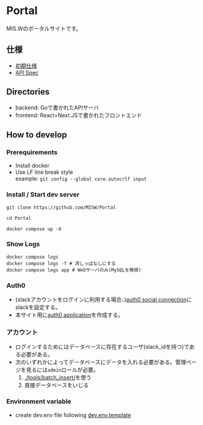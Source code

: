 # Portal

MIS.Wのポータルサイトです。


## 仕様
- [初期仕様](./docs/initial-spec.md)
- [API Spec](./docs/spec.md)

## Directories
- backend: Goで書かれたAPIサーバ
- frontend: React+Next.JSで書かれたフロントエンド

## How to develop
### Prerequirements
- Install docker
- Use LF line break style  
    example: `git config --global core.autocrlf input`


### Install / Start dev server
```shell
git clone https://github.com/MISW/Portal

cd Portal

docker compose up -d
```

### Show Logs
```
docker compose logs
docker compose logs -f # 流しっぱなしにする
docker compose logs app # Webサーバのみ(MySQLを無視)
```

### Auth0
- (slackアカウントをログインに利用する場合、)[auth0 social connection](https://marketplace.auth0.com/features/social-connections)にslackを設定する。 
- 本サイト用に[auth0 application](https://auth0.com/docs/get-started/applications)を作成する。

### アカウント 
- ログインするためにはデータベースに存在するユーザ(slack_idを持つ)である必要がある。
- 次のいずれかによってデータベースにデータを入れる必要がある。管理ページを見るには```admin```ロールが必要。
  1. [./tools/batch_insert/](./tools/batch_insert/)を使う
  2. 直接データベースをいじる

### Environment variable
- create dev.env file following [dev.env.template](./dev.env.template)


